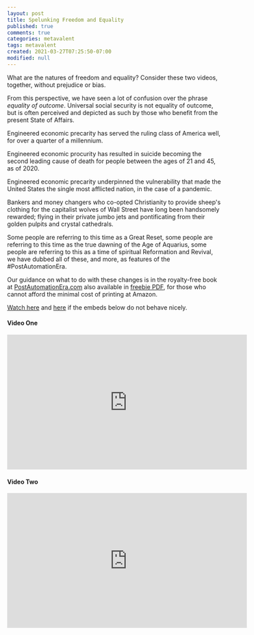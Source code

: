 ```yaml
---
layout: post
title: Spelunking Freedom and Equality
published: true
comments: true
categories: metavalent
tags: metavalent
created: 2021-03-27T07:25:50-07:00
modified: null
---
```


What are the natures of freedom and equality? Consider these two videos, together, without prejudice or bias.

From this perspective, we have seen a lot of confusion over the phrase *equality of outcome*. Universal social security is not equality of outcome, but is often perceived and depicted as such by those who benefit from the present State of Affairs.

Engineered economic precarity has served the ruling class of America well, for over a quarter of a millennium.

Engineered economic procurity has resulted in suicide becoming the second leading cause of death for people between the ages of 21 and 45, as of 2020.

Engineered economic precarity underpinned the vulnerability that made the United States the single most afflicted nation, in the case of a pandemic.

Bankers and money changers who co-opted Christianity to provide sheep's clothing for the capitalist wolves of Wall Street have long been handsomely rewarded; flying in their private jumbo jets and pontificating from their golden pulpits and crystal cathedrals.

Some people are referring to this time as a Great Reset, some people are referring to this time as the true dawning of the Age of Aquarius, some people are referring to this as a time of spiritual Reformation and Revival, we have dubbed all of these, and more, as features of the #PostAutomationEra.

Our guidance on what to do with these changes is in the royalty-free book at [PostAutomationEra.com](https://PostAutomationEra.com/) also available in [freebie PDF](https://j.mp/C2Cfree), for those who cannot afford the minimal cost of printing at Amazon.

[Watch here](https://youtu.be/0gqwMZGynYs) and [here](https://youtu.be/_iudkPi4_sY) if the embeds below do not behave nicely. 

#### Video One
<div class="embed-container"><iframe width="560" height="315" src="https://youtu.be/0gqwMZGynYs" title="YouTube video player" frameborder="0" allow="accelerometer; autoplay; clipboard-write; encrypted-media; gyroscope; picture-in-picture" allowfullscreen></iframe></div>

#### Video Two
<div class="embed-container"><iframe width="560" height="315" src="https://youtu.be/_iudkPi4_sY" title="YouTube video player" frameborder="0" allow="accelerometer; autoplay; clipboard-write; encrypted-media; gyroscope; picture-in-picture" allowfullscreen></iframe></div>



